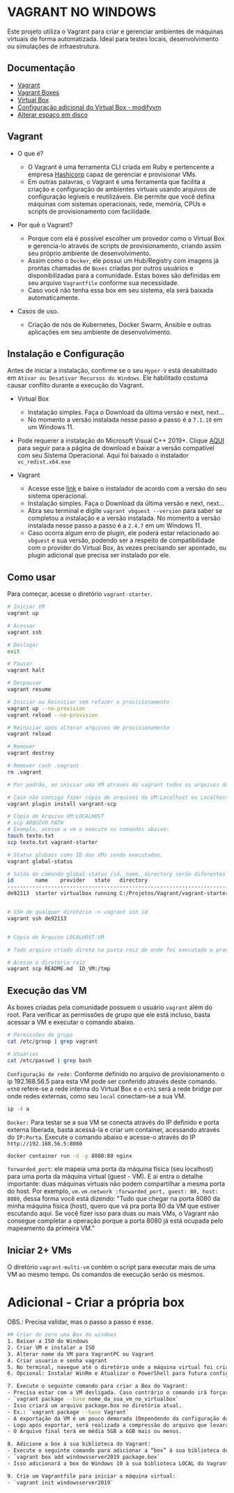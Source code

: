 # VAGRANT NO WINDOWS
Este projeto utiliza o Vagrant para criar e gerenciar ambientes de máquinas virtuais de forma automatizada. Ideal para testes locais, desenvolvimento ou simulações de infraestrutura.


## Documentação
- [Vagrant](https://developer.hashicorp.com/vagrant)
- [Vagrant Boxes](https://portal.cloud.hashicorp.com/vagrant/discover)
- [Virtual Box](https://www.virtualbox.org/wiki/Downloads)
- [Configuração adicional do Virtual Box - modifyvm](https://docs.oracle.com/en/virtualization/virtualbox/6.0/user/vboxmanage-modifyvm.html)
- [Alterar espaço em disco](https://docs.oracle.com/en/virtualization/virtualbox/6.0/user/vboxmanage-modifymedium.html)

## Vagrant
- O que é?
    - O Vagrant é uma ferramenta CLI criada em Ruby e pertencente a empresa [Hashicorp](https://www.hashicorp.com/pt) capaz de gerenciar e provisionar VMs. 
    - Em outras palavras, o Vagrant é uma ferramenta que facilita a criação e configuração de ambientes virtuais usando arquivos de configuração legíveis e reutilizáveis. Ele permite que você defina máquinas com sistemas operacionais, rede, memória, CPUs e scripts de provisionamento com facilidade.

- Por quê o Vagrant?
    - Porque com ela é possível escolher um provedor como o Virtual Box e gerencia-lo através de scripts de provisionamento, criando assim seu próprio ambiente de desenvolvimento.
    - Assim como o `Docker`, ele possui um Hub/Registry com imagens já prontas chamadas de `Boxes` criadas por outros usuários e disponibilizadas para a comunidade. Estas boxes são definidas em seu arquivo `Vagrantfile` conforme sua necessidade.
    - Caso você não tenha essa box em seu sistema, ela será baixada automaticamente.

- Casos de uso.
    - Criação de nós de Kubernetes, Docker Swarm, Ansible e outras aplicações em seu ambiente de desenvolvimento.

## Instalação e Configuração
Antes de iniciar a instalação, confirme se o seu `Hyper-V` está desabilitado em `Ativar ou Desativar Recursos do Windows`. Ele habilitado costuma causar conflito durante a execução do Vagrant. 


- Virtual Box
    - Instalação simples. Faça o Download da última versão e next, next...
    - No momento a versão instalada nesse passo a passo é a `7.1.10` em um Windows 11.

- Pode requerer a instalação do Microsoft Visual C++ 2019+. Clique [AQUI](https://learn.microsoft.com/pt-br/cpp/windows/latest-supported-vc-redist?view=msvc-170#visual-studio-2015-2017-2019-and-2022) para seguir para a página de download e baixar a versão compatível com seu Sistema Operacional. Aqui foi baixado o instalador `vc_redist.x64.exe`

- Vagrant
    - Acesse esse [link](https://developer.hashicorp.com/vagrant/install) e baixe o instalador de acordo com a versão do seu sistema operacional.
    - Instalação simples. Faça o Download da última versão e next, next...
    - Abra seu terminal e digite `vagrant vbguest --version` para saber se completou a instalação e a versão instalada. No momento a versão instalada nesse passo a passo é a `2.4.7` em um Windows 11.
    - Caso ocorra algum erro de plugin, ele poderá estar relacionado ao `vbguest` e sua versão, podendo ser a respeito de compatibilidade com o provider do Virtual Box, às vezes precisando ser apontado, ou plugin adicional que precisa ser instalado por ele.

## Como usar
Para começar, acesse o diretório `vagrant-starter`.
```bash
# Iniciar VM
vagrant up

# Acessar
vagrant ssh

# Deslogar
exit

# Pausar
vagrant halt

# Despausar
vagrant resume

# Iniciar ou Reiniciar sem refazer o provisionamento
vagrant up --no-provision
vagrant reload --no-provision

# Reiniciar após alterar arquivos de provisionamento
vagrant reload

# Remover
vagrant destroy

# Remover cash .vagrant
rm .vagrant

# Por padrão, ao iniciar uma VM através do vagrant todos os arquivos do diretório são copiados para dentro da VM no diretório /vagrant.

# Caso não consiga fazer cópia de arquivos da VM:Localhost ou Localhost:VM será preciso instalar um plugin através do terminal. Se der erro de 'Unable to resolve dependency: user requested 'vargrant-scp (> 0)', execute novamente o comando abaixo.
vagrant plugin install vargrant-scp

# Cópia de Arquivo VM:LOCALHOST
# scp ARQUIVO PATH
# Exemplo, acesse a vm e execute os comandos abaixo:
touch texto.txt
scp texto.txt vagrant-starter 

# Status globais como ID das VMs sendo executados.
vagrant global-status

# Saída do comando global-status (id, nome, directory serão diferentes em seu local)
id       name    provider   state   directory
------------------------------------------------------------------------
de92113  starter virtualbox running C:/Projetos/Vagrant/vagrant-starter 


# SSH de qualquer diretório -> vagrant ssh id
vagrant ssh de92113


# Cópia de Arquivo LOCALHOST:VM

# Todo arquivo criado direto na pasta raiz de onde foi executado o provisionamento, automaticamente será copiado para dentro do diretório /vagrant.

# Acesse o diretório raiz 
vagrant scp README.md  ID_VM:/tmp 
```

## Execução das VM
As boxes criadas pela comunidade possuem o usuário `vagrant` além do root. Para verificar as permissões de grupo que ele está incluso, basta acessar a VM e executar o comando abaixo.
```bash
# Permissões de grupo
cat /etc/group | grep vagrant

# Usuários
cat /etc/passwd | grep bash
```

`Configuração de rede:` Conforme definido no arquivo de provisionamento o ip 192.168.56.5 para esta VM pode ser conferido através deste comando. `eth0` refere-se a rede interna do Virtual Box e o `eth1` será a rede bridge por onde redes externas, como seu `local` conectam-se a sua VM.
```bash
ip -4 a
``` 

`Docker:` Para testar se a sua VM se conecta através do IP definido e porta externa liberada, basta acessá-la e criar um container, acessando através do `IP:Porta`. Execute o comando abaixo e acesse-o através do IP `http://192.168.56.5:8080`
```bash
docker container run -d -p 8080:80 nginx
```

`forwarded_port`: ele mapeia uma porta da máquina física (seu localhost) para uma porta da máquina virtual (guest - VM). E aí entra o detalhe importante: duas máquinas virtuais não podem compartilhar a mesma porta do host. Por exemplo, `vm.vm.network :forwarded_port, guest: 80, host: 8080`, dessa forma você está dizendo: "Tudo que chegar na porta 8080 da minha máquina física (host), quero que vá pra porta 80 da VM que estiver escutando aqui. Se você fizer isso para duas ou mais VMs, o Vagrant não consegue completar a operação porque a porta 8080 já está ocupada pelo mapeamento da primeira VM."


## Iniciar 2+ VMs 
O diretório `vagrant-multi-vm` contém o script para executar mais de uma VM ao mesmo tempo. Os comandos de execução serão os mesmos.
 
# Adicional - Criar a própria box
OBS.: Precisa validar, mas o passo a passo é esse.
```bash
## Criar do zero uma Box do windows
1. Baixar a ISO do Windows
2. Criar VM e instalar a ISO
3. Alterar nome da VM para VagrantPC ou Vagrant
4. Criar usuario e senha vagrant
5. No terminal, navegue até o diretório onde a máquina virtual foi criada.
6. Opcional: Instalar WinRm e Atualizar o PowerShell para futura configuração do Ansible

7. Execute o seguinte comando para criar a Box do Vagrant:
- Precisa estar com a VM desligada. Caso contrário o comando irá forçar o desligamento.
- `vagrant package --base nome_da_sua_vm_no_virtualbox`
- Isso criará um arquivo package.box no diretório atual.
- Ex.: `vagrant package --base Vagrant`
- A exportação da VM é um pouco demorada (Dependendo da configuração do PC).
- Logo após exportar, será realizada a compressão do arquivo que levará um tempo também.
- O Arquivo final terá em média 5GB a 6GB mais ou menos.

8. Adicione a box à sua biblioteca do Vagrant:
- Execute o seguinte comando para adicionar a “box” à sua biblioteca do Vagrant:
- `vagrant box add windowsserver2019 package.box`
- Isso adicionará a box do Windows 10 à sua biblioteca LOCAL do Vagrant com o nome windowsserver2019.

9. Crie um Vagrantfile para iniciar a máquina virtual:
- `vagrant init windowsserver2019`
```

